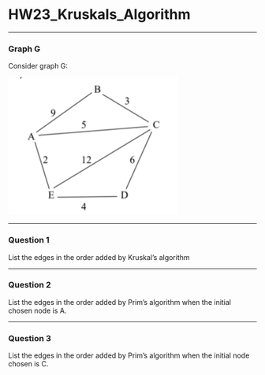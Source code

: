 # HW23_Kruskals_Algorithm
---
### Graph G

Consider graph G:

![](/assets/images/HW22_Graph_G.png)

---
### Question 1

List the edges in the order added by Kruskal’s algorithm

---
### Question 2

List the edges in the order added by Prim’s algorithm when the initial chosen node is A.

---
### Question 3

List the edges in the order added by Prim’s algorithm when the initial node chosen is C.